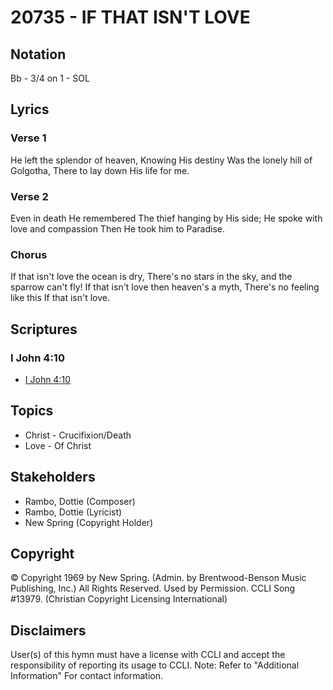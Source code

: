 # 20735 - IF THAT ISN'T LOVE

## Notation

Bb - 3/4 on 1 - SOL

## Lyrics

### Verse 1

He left the splendor of heaven, Knowing His destiny Was the lonely hill of Golgotha, There to lay down His life for me.

### Verse 2

Even in death He remembered The thief hanging by His side; He spoke with love and compassion Then He took him to Paradise.

### Chorus

If that isn't love the ocean is dry, There's no stars in the sky, and the sparrow can't fly! If that isn't love then heaven's a myth, There's no feeling like this If that isn't love.


## Scriptures

### I John 4:10

- [I John 4:10](https://www.biblegateway.com/passage/?search=I%20John%204%3A10)


## Topics

- Christ - Crucifixion/Death
- Love - Of Christ

## Stakeholders

- Rambo, Dottie (Composer)
- Rambo, Dottie (Lyricist)
- New Spring (Copyright Holder)

## Copyright

© Copyright 1969 by New Spring. (Admin. by Brentwood-Benson Music Publishing, Inc.) All Rights Reserved. Used by Permission. CCLI Song #13979.
(Christian Copyright Licensing International)

## Disclaimers

User(s) of this hymn must have a license with CCLI and accept the responsibility of reporting its usage to CCLI.
Note: Refer to "Additional Information" For contact information.

